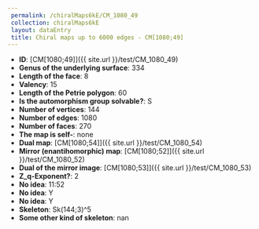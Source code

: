 ```yaml
--- 
 permalink: /chiralMaps6kE/CM_1080_49 
 collection: chiralMaps6kE
 layout: dataEntry
 title: Chiral maps up to 6000 edges - CM[1080;49]
---
```


- **ID**: [CM[1080;49]]({{ site.url }}/test/CM_1080_49)
- **Genus of the underlying surface**: 334
- **Length of the face**: 8
- **Valency**: 15
- **Length of the Petrie polygon**: 60
- **Is the automorphism group solvable?**: S
- **Number of vertices**: 144
- **Number of edges**: 1080
- **Number of faces**: 270
- **The map is self-**: none
- **Dual map**: [CM[1080;54]]({{ site.url }}/test/CM_1080_54)
- **Mirror (enantihomorphic) map**: [CM[1080;52]]({{ site.url }}/test/CM_1080_52)
- **Dual of the mirror image**: [CM[1080;53]]({{ site.url }}/test/CM_1080_53)
- **Z_q-Exponent?**: 2
- **No idea**:  11:52
- **No idea**: Y
- **No idea**: Y
- **Skeleton**: Sk(144;3)^5
- **Some other kind of skeleton**: nan
